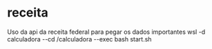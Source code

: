 # receita
Uso da api da receita federal para pegar os dados importantes
wsl -d calculadora --cd /calculadora --exec bash start.sh
